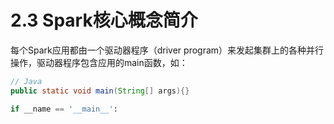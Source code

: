 # 2.3 Spark核心概念简介

每个Spark应用都由一个驱动器程序（driver program）来发起集群上的各种并行操作，驱动器程序包含应用的main函数，如：

```java
// Java
public static void main(String[] args){}
```

```python
if __name == '__main__':
```

